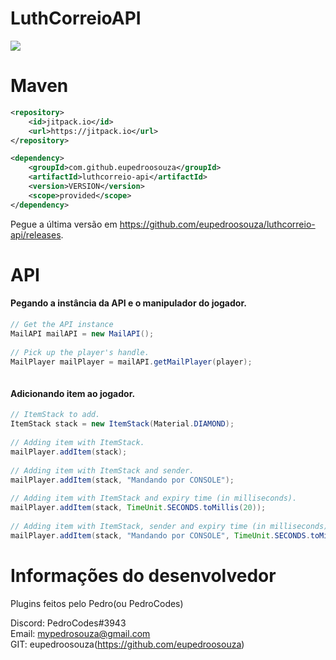 # LuthCorreioAPI
[![](https://jitpack.io/v/eupedroosouza/luthcorreio-api.svg)](https://jitpack.io/#eupedroosouza/luthcorreio-api)

# Maven
```xml
<repository>
    <id>jitpack.io</id>
    <url>https://jitpack.io</url>
</repository>
```
```xml
<dependency>
    <groupId>com.github.eupedroosouza</groupId>
    <artifactId>luthcorreio-api</artifactId>
    <version>VERSION</version>
    <scope>provided</scope>
</dependency>
```
Pegue a última versão em https://github.com/eupedroosouza/luthcorreio-api/releases.

# API

#### Pegando a instância da API e o manipulador do jogador.
```java
// Get the API instance
MailAPI mailAPI = new MailAPI();
				
// Pick up the player's handle.
MailPlayer mailPlayer = mailAPI.getMailPlayer(player);
				
```

#### Adicionando item ao jogador.
```java
// ItemStack to add.
ItemStack stack = new ItemStack(Material.DIAMOND);
				
// Adding item with ItemStack.
mailPlayer.addItem(stack);
				
// Adding item with ItemStack and sender.
mailPlayer.addItem(stack, "Mandando por CONSOLE");
				
// Adding item with ItemStack and expiry time (in milliseconds).
mailPlayer.addItem(stack, TimeUnit.SECONDS.toMillis(20));
				
// Adding item with ItemStack, sender and expiry time (in milliseconds).
mailPlayer.addItem(stack, "Mandando por CONSOLE", TimeUnit.SECONDS.toMillis(20));
```

# Informações do desenvolvedor
Plugins feitos pelo Pedro(ou PedroCodes)

Discord: PedroCodes#3943<br>
Email: mypedrosouza@gmail.com<br>
GIT: eupedroosouza(https://github.com/eupedroosouza)
